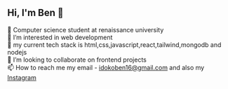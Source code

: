 ## Hi, I'm Ben 💫

 🧠 Computer science student at renaissance university<br/>
 👀 I’m interested in web development<br/>
 🌱 my current tech stack is html,css,javascript,react,tailwind,mongodb and nodejs<br/>
 💞️ I’m looking to collaborate on frontend projects<br/>
 📫 How to reach me my email - idokoben16@gmail.com and also my [Instagram](https://www.instagram.com/bad_boy_b.e.n/)


